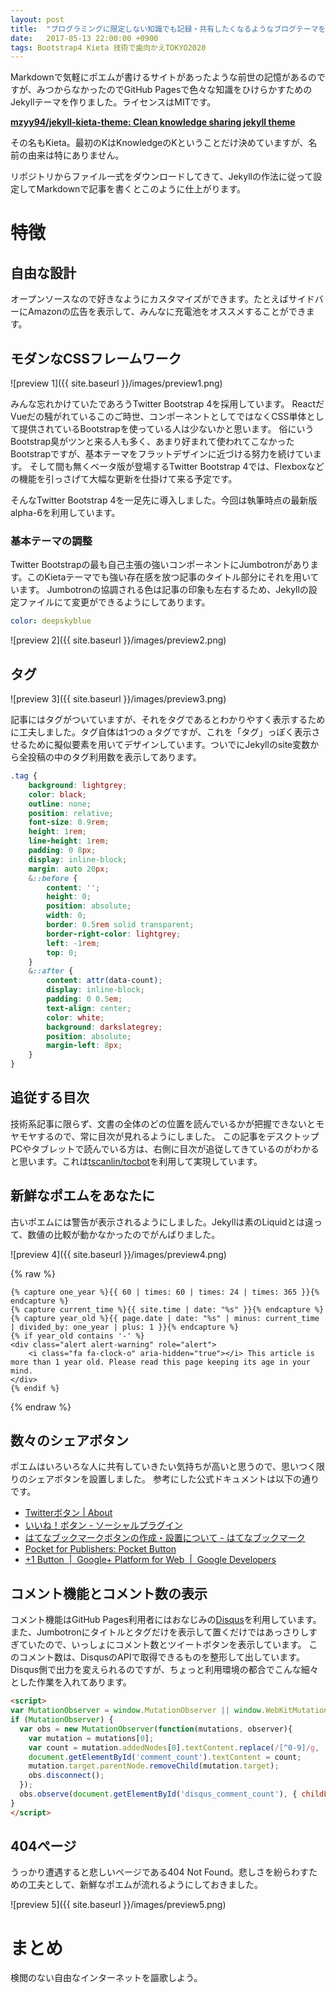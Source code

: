 ```yaml
---
layout: post
title:  "プログラミングに限定しない知識でも記録・共有したくなるようなブログテーマを作った"
date:   2017-05-13 22:00:00 +0900
tags: Bootstrap4 Kieta 技術で歯向かえTOKYO2020
---
```


Markdownで気軽にポエムが書けるサイトがあったような前世の記憶があるのですが、みつからなかったのでGitHub Pagesで色々な知識をひけらかすためのJekyllテーマを作りました。ライセンスはMITです。

**[mzyy94/jekyll-kieta-theme: Clean knowledge sharing jekyll theme](https://github.com/mzyy94/jekyll-kieta-theme)**

その名もKieta。最初のKはKnowledgeのKということだけ決めていますが、名前の由来は特にありません。

リポジトリからファイル一式をダウンロードしてきて、Jekyllの作法に従って設定してMarkdownで記事を書くとこのように仕上がります。

# 特徴

## 自由な設計

オープンソースなので好きなようにカスタマイズができます。たとえばサイドバーにAmazonの広告を表示して、みんなに充電池をオススメすることができます。

## モダンなCSSフレームワーク

![preview 1]({{ site.baseurl }}/images/preview1.png)

みんな忘れかけていたであろうTwitter Bootstrap 4を採用しています。
ReactだVueだの騒がれているこのご時世、コンポーネントとしてではなくCSS単体として提供されているBootstrapを使っている人は少ないかと思います。
俗にいうBootstrap臭がツンと来る人も多く、あまり好まれて使われてこなかったBootstrapですが、基本テーマをフラットデザインに近づける努力を続けています。
そして間も無くベータ版が登場するTwitter Bootstrap 4では、Flexboxなどの機能を引っさげて大幅な更新を仕掛けて来る予定です。

そんなTwitter Bootstrap 4を一足先に導入しました。今回は執筆時点の最新版alpha-6を利用しています。

### 基本テーマの調整

Twitter Bootstrapの最も自己主張の強いコンポーネントにJumbotronがあります。このKietaテーマでも強い存在感を放つ記事のタイトル部分にそれを用いています。
Jumbotronの協調される色は記事の印象も左右するため、Jekyllの設定ファイルにて変更ができるようにしてあります。

```yaml
color: deepskyblue
```

![preview 2]({{ site.baseurl }}/images/preview2.png)

## タグ

![preview 3]({{ site.baseurl }}/images/preview3.png)

記事にはタグがついていますが、それをタグであるとわかりやすく表示するために工夫しました。タグ自体は1つのａタグですが、これを「タグ」っぽく表示させるために擬似要素を用いてデザインしています。ついでにJekyllのsite変数から全投稿の中のタグ利用数を表示してあります。

```scss
.tag {
    background: lightgrey;
    color: black;
    outline: none;
    position: relative;
    font-size: 0.9rem;
    height: 1rem;
    line-height: 1rem;
    padding: 0 8px;
    display: inline-block;
    margin: auto 20px;
    &::before {
        content: '';
        height: 0;
        position: absolute;
        width: 0;
        border: 0.5rem solid transparent;
        border-right-color: lightgrey;
        left: -1rem;
        top: 0;
    }
    &::after {
        content: attr(data-count);
        display: inline-block;
        padding: 0 0.5em;
        text-align: center;
        color: white;
        background: darkslategrey;
        position: absolute;
        margin-left: 8px;
    }
}
```

## 追従する目次

技術系記事に限らず、文書の全体のどの位置を読んでいるかが把握できないとモヤモヤするので、常に目次が見れるようにしました。
この記事をデスクトップPCやタブレットで読んでいる方は、右側に目次が追従してきているのがわかると思います。これは[tscanlin/tocbot](https://github.com/tscanlin/tocbot)を利用して実現しています。

## 新鮮なポエムをあなたに

古いポエムには警告が表示されるようにしました。Jekyllは素のLiquidとは違って、数値の比較が動かなかったのでがんばりました。

![preview 4]({{ site.baseurl }}/images/preview4.png)

{% raw %}
```liquid
{% capture one_year %}{{ 60 | times: 60 | times: 24 | times: 365 }}{% endcapture %}
{% capture current_time %}{{ site.time | date: "%s" }}{% endcapture %}
{% capture year_old %}{{ page.date | date: "%s" | minus: current_time | divided_by: one_year | plus: 1 }}{% endcapture %}
{% if year_old contains '-' %}
<div class="alert alert-warning" role="alert">
    <i class="fa fa-clock-o" aria-hidden="true"></i> This article is more than 1 year old. Please read this page keeping its age in your mind.
</div>
{% endif %}
```
{% endraw %}

## 数々のシェアボタン

ポエムはいろいろな人に共有していきたい気持ちが高いと思うので、思いつく限りのシェアボタンを設置しました。
参考にした公式ドキュメントは以下の通りです。

- [Twitterボタン \| About](https://about.twitter.com/ja/resources/buttons)
- [いいね！ボタン - ソーシャルプラグイン](https://developers.facebook.com/docs/plugins/like-button?locale=ja_JP)
- [はてなブックマークボタンの作成・設置について - はてなブックマーク](http://b.hatena.ne.jp/guide/bbutton)
- [Pocket for Publishers: Pocket Button](https://getpocket.com/publisher/button)
- [+1 Button  \|  Google+ Platform for Web  \|  Google Developers](https://developers.google.com/+/web/+1button/)

## コメント機能とコメント数の表示

コメント機能はGitHub Pages利用者にはおなじみの[Disqus](https://disqus.com/)を利用しています。また、Jumbotronにタイトルとタグだけを表示して置くだけではあっさりしすぎていたので、いっしょにコメント数とツイートボタンを表示しています。
このコメント数は、DisqusのAPIで取得できるものを整形して出しています。Disqus側で出力を変えられるのですが、ちょっと利用環境の都合でこんな細々とした作業を入れてあります。

```html
<script>
var MutationObserver = window.MutationObserver || window.WebKitMutationObserver;
if (MutationObserver) {
  var obs = new MutationObserver(function(mutations, observer){
    var mutation = mutations[0];
    var count = mutation.addedNodes[0].textContent.replace(/[^0-9]/g, '');
    document.getElementById('comment_count').textContent = count;
    mutation.target.parentNode.removeChild(mutation.target);
    obs.disconnect();
  });
  obs.observe(document.getElementById('disqus_comment_count'), { childList:true, subtree:true, characterData: true });
}
</script>
```

## 404ページ

うっかり遭遇すると悲しいページである404 Not Found。悲しさを紛らわすための工夫として、新鮮なポエムが流れるようにしておきました。

![preview 5]({{ site.baseurl }}/images/preview5.png)

# まとめ

検閲のない自由なインターネットを謳歌しよう。